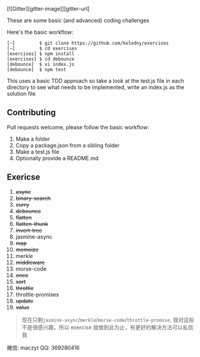 [![Gitter][gitter-image]][gitter-url]

These are some basic (and advanced) coding challenges

Here's the basic workflow:

```shell
[~]         $ git clone https://github.com/kolodny/exercises
[~]         $ cd exercises
[exercises] $ npm install
[exercises] $ cd debounce
[debounce]  $ vi index.js
[debounce]  $ npm test
```

This uses a basic TDD approach so take a look at the test.js file in each directory to see what needs to be implemented, write an index.js as the solution file

## Contributing

Pull requests welcome, please follow the basic workflow:

1. Make a folder
2. Copy a package.json from a sibling folder
3. Make a test.js file
4. Optionally provide a README.md

## Exericse

1. ~~async~~
2. ~~binary-search~~
3. ~~curry~~
4. ~~debounce~~
5. ~~flatten~~
6. ~~flatten-thunk~~
7. ~~invert-tree~~
8. jasmine-async
9. ~~map~~
10. ~~memoize~~
11. merkle
12. ~~middleware~~
13. morse-code
14. ~~once~~
15. ~~sort~~
16. ~~throttle~~
17. throttle-promises
18. ~~update~~
19. ~~value~~

> 现在只剩`jasmine-async`/`merkle`/`morse-code`/`throttle-promise`, 我对这些不是很感兴趣，所以 exercise 就做到此为止，有更好的解决方法可以私信我

微信: maczyt
QQ: 369280416
